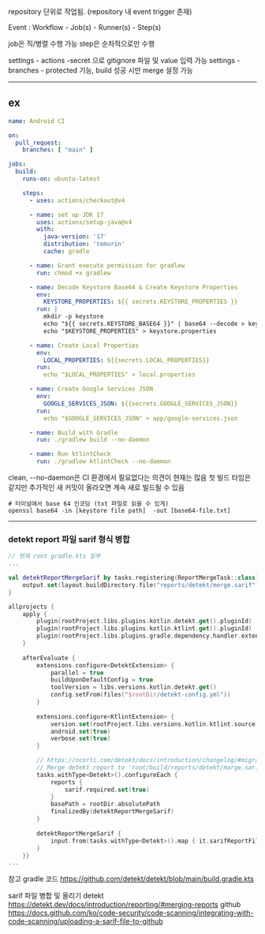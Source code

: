 repository 단위로 작업됨. (repository 내 event trigger 존재)

Event : Workflow - Job(s) - Runner(s) - Step(s)

job은 직/병렬 수행 가능
step은 순차적으로만 수행

settings - actions -secret 으로 gitignore 파일 및 value 입력 가능
settings - branches - protected 기능, build 성공 시만 merge 설정 가능 

- - -
## ex
```yaml
name: Android CI

on:
  pull_request:
    branches: [ "main" ]

jobs:
  build:
    runs-on: ubuntu-latest

    steps:
      - uses: actions/checkout@v4

      - name: set up JDK 17
        uses: actions/setup-java@v4
        with:
          java-version: '17'
          distribution: 'temurin'
          cache: gradle

      - name: Grant execute permission for gradlew
        run: chmod +x gradlew

      - name: Decode Keystore Base64 & Create Keystore Properties
        env:
          KEYSTORE_PROPERTIES: ${{ secrets.KEYSTORE_PROPERTIES }}
        run: |
          mkdir -p keystore
          echo "${{ secrets.KEYSTORE_BASE64 }}" | base64 --decode > keystore/keystore
          echo "$KEYSTORE_PROPERTIES" > keystore.properties

      - name: Create Local Properties
        env:
          LOCAL_PROPERTIES: ${{secrets.LOCAL_PROPERTIES}}
        run:
          echo "$LOCAL_PROPERTIES" > local.properties

      - name: Create Google Services JSON
        env:
          GOOGLE_SERVICES_JSON: ${{secrets.GOOGLE_SERVICES_JSON}}
        run:
          echo "$GOOGLE_SERVICES_JSON" > app/google-services.json

      - name: Build with Gradle
        run: ./gradlew build --no-daemon

      - name: Run ktlintCheck
        run: ./gradlew ktlintCheck --no-daemon
```

clean, --no-daemon은 CI 환경에서 필요없다는 의견이 현재는 많음
첫 빌드 타임은 같지만 추가적인 새 커밋이 올라오면 계속 새로 빌드될 수 있음

```
# 터미널에서 base 64 인코딩 (txt 파일로 읽을 수 있게)
openssl base64 -in [keystore file path]  -out [base64-file.txt]
```


- - -
###  detekt report 파일 sarif 형식 병합

```kotlin
// 현재 root gradle.kts 일부
... 

val detektReportMergeSarif by tasks.registering(ReportMergeTask::class) {  
    output.set(layout.buildDirectory.file("reports/detekt/merge.sarif"))  
}  

allprojects {  
    apply {  
        plugin(rootProject.libs.plugins.kotlin.detekt.get().pluginId)  
        plugin(rootProject.libs.plugins.kotlin.ktlint.get().pluginId)  
        plugin(rootProject.libs.plugins.gradle.dependency.handler.extensions.get().pluginId)  
    }  
  
    afterEvaluate {  
        extensions.configure<DetektExtension> {  
            parallel = true  
            buildUponDefaultConfig = true  
            toolVersion = libs.versions.kotlin.detekt.get()  
            config.setFrom(files("$rootDir/detekt-config.yml"))  
        }  
  
        extensions.configure<KtlintExtension> {  
            version.set(rootProject.libs.versions.kotlin.ktlint.source.get())  
            android.set(true)  
            verbose.set(true)  
        }  

		// https://ncorti.com/detekt/docs/introduction/changelog/#migration
        // Merge detekt report to 'root/build/reports/detekt/marge.sarif'  
        tasks.withType<Detekt>().configureEach {  
            reports {  
                sarif.required.set(true)  
            }  
            basePath = rootDir.absolutePath  
            finalizedBy(detektReportMergeSarif)  
        }  
  
        detektReportMergeSarif {  
            input.from(tasks.withType<Detekt>().map { it.sarifReportFile })  
        }  
    }} 
...
```


참고 
gradle 코드
https://github.com/detekt/detekt/blob/main/build.gradle.kts

sarif 파일 병합 및 올리기
detekt
https://detekt.dev/docs/introduction/reporting/#merging-reports
github 
https://docs.github.com/ko/code-security/code-scanning/integrating-with-code-scanning/uploading-a-sarif-file-to-github
